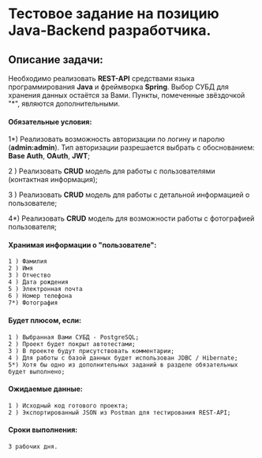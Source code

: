 # Тестовое задание на позицию Java-Backend разработчика.

## Описание задачи:
Необходимо реализовать **REST-API** средствами языка программирования
**Java** и фреймворка **Spring**.
Выбор СУБД для хранения данных остаётся за Вами.
Пункты, помеченные звёздочкой "*", являются дополнительными.

#### Обязательные условия:
1*) Реализовать возможность авторизации по логину и паролю (**admin:admin**).
Тип авторизации разрешается выбрать с обоснованием: **Base Auth**, **OAuth**, **JWT**;

2 ) Реализовать **CRUD** модель для работы с пользователями (контактная информация);

3 ) Реализовать **CRUD** модель для работы с детальной информацией о пользователе;

4*) Реализовать **CRUD** модель для возможности работы с фотографией пользователя;

#### Хранимая информации о "пользователе":
    1 ) Фамилия
    2 ) Имя
    3 ) Отчество
    4 ) Дата рождения
    5 ) Электронная почта
    6 ) Номер телефона
    7*) Фотография

#### Будет плюсом, если:
    1 ) Выбранная Вами СУБД - PostgreSQL;
    2 ) Проект будет покрыт автотестами;
    3 ) В проекте будут присутствовать комментарии;
    4 ) Для работы с базой данных будет использован JDBC / Hibernate;
    5*) Хотя бы одно из дополнительных заданий в разделе обязательных будет выполнено;

#### Ожидаемые данные:
    1 ) Исходный код готового проекта;
    2 ) Экспортированный JSON из Postman для тестирования REST-API;

#### Сроки выполнения:
    3 рабочих дня.